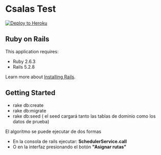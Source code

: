 # Csalas Test

[![Deploy to Heroku](https://www.herokucdn.com/deploy/button.png)](https://heroku.com/deploy)

## Ruby on Rails

This application requires:

- Ruby 2.6.3
- Rails 5.2.8

Learn more about [Installing Rails](http://railsapps.github.io/installing-rails.html).

## Getting Started

- rake db:create
- rake db:migrate
- rake db:seed ( el seed cargará tanto las tablas de dominio como los datos de prueba)

El algoritmo se puede ejecutar de dos formas

- En la consola de rails ejecutar: **SchedulerService.call**
- O en la interfaz presionando el botón **"Asignar rutas"**
